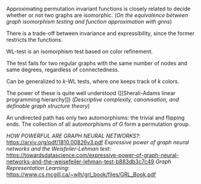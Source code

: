 Approximating permutation invariant functions is closely related to decide whether or not two graphs are isomorphic. (_On the equivalence between graph isomorphism testing and function approximation with gnns_)

There is a trade-off between invariance and expressibility, since the former restricts the functions.

WL-test is an isomorphism test based on color refinement. 

The test fails for two regular graphs with the same number of nodes and same degrees, regardless of connectedness. 

Can be generalized to $k$-WL tests, where one keeps track of $k$ colors. 

The power of these is quite well understood ([[Sherali-Adams linear programming hierarchy]]) (_Descriptive complexity, canonisation, and definable graph structure theory_)

An undirected path has only two automorphisms: the trivial and flipping ends.
The collection of all automorphisms of $G$ form a permutation group.

_HOW POWERFUL ARE GRAPH NEURAL NETWORKS?_: https://arxiv.org/pdf/1810.00826v3.pdf
_Expressive power of graph neural networks and the Weisfeiler-Lehman test_: https://towardsdatascience.com/expressive-power-of-graph-neural-networks-and-the-weisefeiler-lehman-test-b883db3c7c49
_Graph Representation Learning_: https://www.cs.mcgill.ca/~wlh/grl_book/files/GRL_Book.pdf

